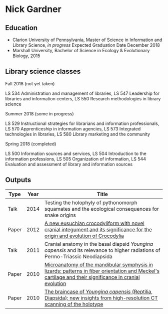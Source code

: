 # Nick Gardner

## Education

* Clarion University of Pennsylvania, Master of Science in Information and Library Science, *in progress* Expected Graduation Date December 2018
* Marshall University, Bachelor of Science in Ecology & Evolutionary Biology, 2015

## Library science classes

Fall 2018 (not yet taken)

LS 534 Administration and management of libraries, LS 547 Leadership for libraries and information centers, LS 550 Research methodologies in library science

Summer 2018 (some in progress)

LS 529 Instructional strategies for librarians and information professionals, LS 570 Apprenticeship in information agencies, LS 573 Integrated technologies in libraries, LS 580 Library marketing and the community

Spring 2018 (completed)

LS 500 Information sources and services, LS 504 Introduction to the information professions, LS 505 Organization of information, LS 544 Evaluation and assessment of library and information sources

## Outputs

|Type |Year|Title|
|-----|----|----|
|Talk |2014|Testing the holophyly of pythonomorph squamates and the ecological consequences for snake origins|
|Paper|2012|[A new eusuchian crocodyliform with novel cranial integument and its significance for the origin and evolution of Crocodylia](http://journals.plos.org/plosone/article?id=10.1371/journal.pone.0030471)|
|Talk |2011|Cranial anatomy in the basal diapsid *Youngina capensis* and its relevance to higher radiations of Permo-Triassic Neodiapsida|
|Paper|2010|[Microanatomy of the mandibular symphysis in lizards: patterns in fiber orientation and Meckel's cartilage and their significance in cranial evolution](http://onlinelibrary.wiley.com/doi/10.1002/ar.21180/full)|
|Paper|2010|[The braincase of *Youngina capensis* (Reptilia, Diapsida): new insights from high-resolution CT scanning of the holotype](http://palaeoelectronica.org/2010_3/217/index.html)|
